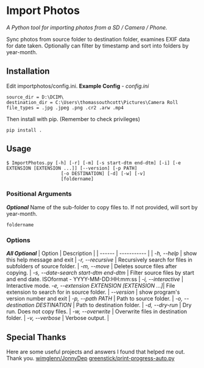 Import Photos
=============
<i>A Python tool for importing photos from a SD / Camera / Phone. </i>

Sync photos from source folder to destination folder, examines EXIF data for date taken. Optionally can filter by timestamp and sort into folders by year-month.

## Installation
Edit importphotos/config.ini.
<b>Example Config</b> - <i>config.ini</i>

    source_dir = D:\DCIM\
    destination_dir = C:\Users\thomassouthcott\Pictures\Camera Roll
    file_types = .jpg .jpeg .png .cr2 .arw .mp4

Then install with pip. (Remember to check privileges)

    pip install .


## Usage
    $ ImportPhotos.py [-h] [-r] [-m] [-s start-dtm end-dtm] [-i] [-e EXTENSION [EXTENSION ...]] [--version] [-p PATH]
                        [-o DESTINATION] [-d] [-w] [-v]
                        [foldername]
### Positional Arguments
<b><i>Optional</i></b>
Name of the sub-folder to copy files to. If not provided, will sort by year-month.

    foldername

### Options
<b><i>All Optional</i></b>
| Option | Description |
| ------ | ----------- |
|  <i>-h, --help</i>          |  show this help message and exit |
  <i>-r, --recursive</i>      | Recursively search for files in subfolders of source folder. |
  <i>-m, --move </i>          | Deletes source files after copying. |
  <i>-s, --date-search start-dtm end-dtm</i> | Filter source files by start and end date. ISOformat - YYYY-MM-DD:HH:mm:ss |
  <i>-i, --interactive</i>    | Interactive mode.
  <i>-e, --extension EXTENSION [EXTENSION ...]</i>| File extension to search for in source folder. |
  <i>--version</i>            | show program's version number and exit |
  <i>-p, --path PATH</i> | Path to source folder. |
  <i>-o, --destination DESTINATION</i> | Path to destination folder. |
  <i>-d, --dry-run</i>        | Dry run. Does not copy files. |
  <i>-w, --overwrite </i>     | Overwrite files in destination folder. |
  <i>-v, --verbose </i>       | Verbose output. |

## Special Thanks
Here are some useful projects and answers I found that helped me out. Thank you.
[wimglenn/JonnyDep](https://github.com/wimglenn/johnnydep)
[greenstick/print-progress-auto.py](https://gist.github.com/greenstick/b23e475d2bfdc3a82e34eaa1f6781ee4)